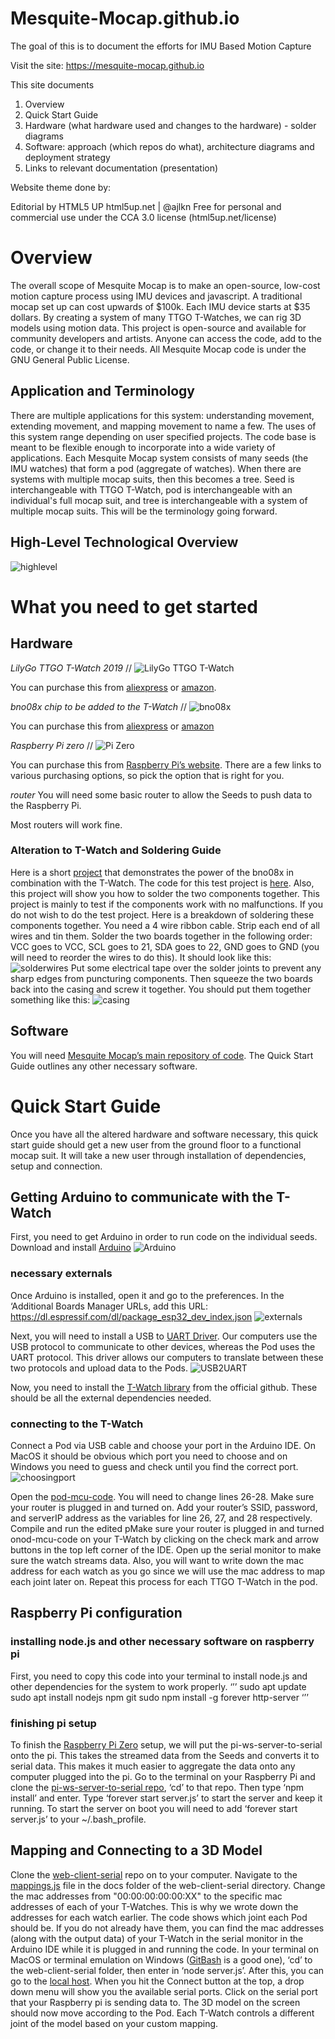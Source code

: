 # Mesquite-Mocap.github.io

The goal of this is to document the efforts for IMU Based Motion Capture

Visit the site: https://mesquite-mocap.github.io

This site documents 

1. Overview 
2. Quick Start Guide 
4. Hardware (what hardware used and changes to the hardware) - solder diagrams 
5. Software:   approach (which repos do what), architecture diagrams and deployment strategy 
6. Links to relevant documentation (presentation)  


Website theme done by:

Editorial by HTML5 UP
html5up.net | @ajlkn
Free for personal and commercial use under the CCA 3.0 license (html5up.net/license)

# Overview
The overall scope of Mesquite Mocap is to make an open-source, low-cost motion capture process using IMU devices and javascript. A traditional mocap set up can cost upwards of $100k. Each IMU device starts at $35 dollars. By creating a system of many TTGO T-Watches, we can rig 3D models using motion data. This project is open-source and available for community developers and artists. Anyone can access the code, add to the code, or change it to their needs. All Mesquite Mocap code is under the GNU General Public License.
## Application and Terminology
There are multiple applications for this system: understanding movement, extending movement, and mapping movement to name a few. The uses of this system range depending on user specified projects. The code base is meant to be flexible enough to incorporate into a wide variety of applications.
Each Mesquite Mocap system consists of many seeds (the IMU watches) that form a pod (aggregate of watches). When there are systems with multiple mocap suits, then this becomes a tree. Seed is interchangeable with TTGO T-Watch, pod is interchangeable with an individual's full mocap suit, and tree is interchangeable with a system of multiple mocap suits. This will be the terminology going forward.


## High-Level Technological Overview 

![highlevel](https://mesquite-mocap.github.io/images/image1.png)


# What you need to get started
## Hardware
*LilyGo TTGO T-Watch 2019* //
![LilyGo TTGO T-Watch](https://m.media-amazon.com/images/I/51OiZN0ZQoS._AC_SL1000_.jpg)

You can purchase this from [aliexpress](https://www.aliexpress.com/item/1005001581849024.html) or [amazon](https://www.amazon.com/LILYGO-GPS-Lora-Programmable-Environmental/dp/B07ZWXV5FQ).

*bno08x chip to be added to the T-Watch* //
![bno08x](https://images-na.ssl-images-amazon.com/images/I/71GmWElPVaL._AC_UL232_SR232,232_.jpg)

You can purchase this from [aliexpress](https://www.aliexpress.com/item/4000263329804.html) or [amazon](https://www.amazon.com/Taidacent-Nine-axis-High-Precision-Accelerometer-Magnetometer/dp/B0836WJLVH/) 

*Raspberry Pi zero* //
![Pi Zero](https://images.prismic.io/rpf-products/bc1a8138-03b5-4f17-8786-294e8de27fa1_Pi%20ZERO%20TOP%20DOWN%20REFRESH_.jpg?ixlib=gatsbyFP&auto=compress%2Cformat&fit=max&q=50&w=600&h=400)

You can purchase this from [Raspberry Pi’s website](https://www.raspberrypi.com/products/raspberry-pi-zero/). There are a few links to various purchasing options, so pick the option that is right for you.

*router*
You will need some basic router to allow the Seeds to push data to the Raspberry Pi.

Most routers will work fine.

### Alteration to T-Watch and Soldering Guide
Here is a short [project](https://tejaswigowda.com/t-watch-bno085/) that demonstrates the power of the bno08x in combination with the T-Watch. The code for this test project is [here](https://github.com/tejaswigowda/t-watch-bno085). Also, this project will show you how to solder the two components together. This project is mainly to test if the components work with no malfunctions. If you do not wish to do the test project. Here is a breakdown of soldering these components together.
You need a 4 wire ribbon cable. Strip each end of all wires and tin them.
Solder the two boards together in the following order: VCC goes to VCC, SCL goes to 21, SDA goes to 22, GND goes to GND (you will need to reorder the wires to do this). It should look like this:   ![solderwires](https://tejaswigowda.com/t-watch-bno085/make1.jpg)
Put some electrical tape over the solder joints to prevent any sharp edges from puncturing components. Then squeeze the two boards back into the casing and screw it together. You should put them together something like this: ![casing](https://tejaswigowda.com/t-watch-bno085/make2.jpg)

## Software
You will need [Mesquite Mocap’s main repository of code](https://github.com/Mesquite-Mocap). The Quick Start Guide outlines any other necessary software.

# Quick Start Guide
Once you have all the altered hardware and software necessary, this quick start guide should get a new user from the ground floor to a functional mocap suit. It will take a new user through installation of dependencies, setup and connection.

## Getting Arduino to communicate with the T-Watch
First, you need to get Arduino in order to run code on the individual seeds. Download and install [Arduino](https://www.arduino.cc/en/Main/Software)
![Arduino](https://mesquite-mocap.github.io/images/image7.png)

### necessary externals
Once Arduino is installed, open it and go to the preferences. In the ‘Additional Boards Manager URLs, add this URL: https://dl.espressif.com/dl/package_esp32_dev_index.json
![externals](https://mesquite-mocap.github.io/images/image9.png)

Next, you will need to install a USB to [UART Driver](https://www.silabs.com/products/development-tools/software/usb-to-uart-bridge-vcp-drivers). Our computers use the USB protocol to communicate to other devices, whereas the Pod uses the UART protocol. This driver allows our computers to translate between these two protocols and upload data to the Pods.
![USB2UART](https://mesquite-mocap.github.io/images/image2.png)

Now, you need to install the [T-Watch library](https://github.com/Xinyuan-LilyGO/TTGO_TWatch_Library) from the official github. These should be all the external dependencies needed.

### connecting to the T-Watch
Connect a Pod via USB cable and choose your port in the Arduino IDE. On MacOS it should be obvious which port you need to choose and on Windows you need to guess and check until you find the correct port.
![choosingport](https://mesquite-mocap.github.io/images/image5.png)

Open the [pod-mcu-code](https://github.com/Mesquite-Mocap/pod-mcu-code). You will need to change lines 26-28. Make sure your router is plugged in and turned on. Add your router’s SSID, password, and serverIP address as the variables for line 26, 27, and 28 respectively. Compile and run the edited pMake sure your router is plugged in and turned onod-mcu-code on your T-Watch by clicking on the check mark and arrow buttons in the top left corner of the IDE. Open up the serial monitor to make sure the watch streams data. Also, you will want to write down the mac address for each watch as you go since we will use the mac address to map each joint later on. Repeat this process for each TTGO T-Watch in the pod.

## Raspberry Pi configuration
### installing node.js and other necessary software on raspberry pi
First, you need to copy this code into your terminal to install node.js and other dependencies for the system to work properly. 
‘’’
sudo apt update
sudo apt install nodejs npm git
sudo npm install -g forever http-server
‘’’


### finishing pi setup
To finish the [Raspberry Pi Zero](https://www.raspberrypi.com/products/raspberry-pi-zero/) setup, we will put the pi-ws-server-to-serial onto the pi. This takes the streamed data from the Seeds and  converts it to serial data. This makes it much easier to aggregate the data onto any computer plugged into the pi. Go to the terminal on your Raspberry Pi and clone the [pi-ws-server-to-serial repo](https://github.com/Mesquite-Mocap/pi-ws-server-to-serial), ‘cd’ to that repo. Then type ‘npm install’ and enter. Type ‘forever start server.js’ to start the server and keep it running. To start the server on boot you will need to add ‘forever start server.js’ to your ~/.bash_profile.

## Mapping and Connecting to a 3D Model
Clone the [web-client-serial](https://github.com/Mesquite-Mocap/web-client-serial) repo on to your computer. Navigate to the [mappings.js](https://github.com/Mesquite-Mocap/web-client-serial/blob/main/docs/mappings.js) file in the docs folder of the web-client-serial directory. Change the mac addresses from "00:00:00:00:00:XX" to the specific mac addresses of each of your T-Watches. This is why we wrote down the addresses for each watch earlier. The code shows which joint each Pod should be. If you do not already have them, you can find the mac addresses (along with the output data) of your T-Watch in the serial monitor in the Arduino IDE while it is plugged in and running the code. In your terminal on MacOS or terminal emulation on Windows ([GitBash](https://gitforwindows.org/) is a good one), ‘cd’ to the web-client-serial folder, then enter in ‘node server.js’. After this, you can go to the [local host](http://localhost:1234). When you hit the Connect button at the top, a drop down menu will show you the available serial ports. Click on the serial port that your Raspberry pi is sending data to. The 3D model on the screen should now move according to the Pod. Each T-Watch controls a different joint of the model based on your custom mapping.
